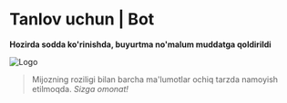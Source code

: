 # Tanlov uchun | Bot
**Hozirda sodda ko'rinishda, buyurtma no'malum muddatga qoldirildi**

![Logo]([https://www.ghil.ac.uk/fileadmin/redaktion/8_opportunities/Images/Prizes.png](https://wallpapers.com/images/hd/winner-background-qttqblo447c74r24.jpg))

> Mijozning roziligi bilan barcha ma'lumotlar ochiq tarzda namoyish etilmoqda.
*Sizga omonat!*
